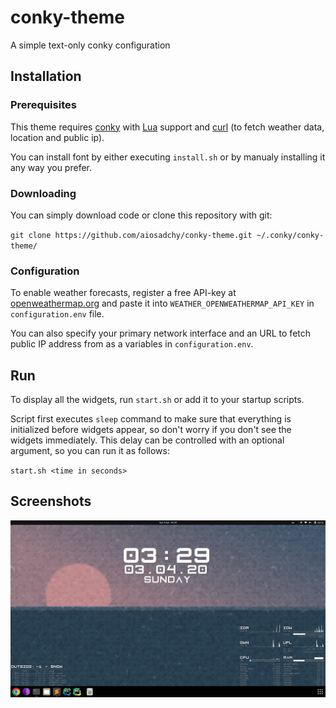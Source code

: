 # conky-theme
A simple text-only conky configuration

## Installation

### Prerequisites

This theme requires [conky](https://github.com/brndnmtthws/conky)
with [Lua](https://www.lua.org/) support and [curl](https://curl.se/)
(to fetch weather data, location and public ip).

You can install font by either executing `install.sh` or by manualy
installing it any way you prefer.

### Downloading

You can simply download code or clone this repository with git:

`git clone https://github.com/aiosadchy/conky-theme.git ~/.conky/conky-theme/`


### Configuration

To enable weather forecasts, register a free API-key at
[openweathermap.org](https://openweathermap.org/) and paste it into
`WEATHER_OPENWEATHERMAP_API_KEY` in `configuration.env` file.

You can also specify your primary network interface
and an URL to fetch public IP address from as a variables in `configuration.env`.

## Run

To display all the widgets, run `start.sh` or add it to your startup scripts.

Script first executes `sleep` command to make sure that everything is initialized
before widgets appear, so don't worry if you don't see the widgets immediately.
This delay can be controlled with an optional argument, so you can run it as follows:

`start.sh <time in seconds>`

## Screenshots

![Screenshot](screenshots/desktop.png)

